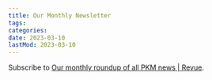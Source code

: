 ```yaml
---
title: Our Monthly Newsletter
tags:
categories:
date: 2023-03-10
lastMod: 2023-03-10
---
```

Subscribe to  [Our monthly roundup of all PKM news | Revue]([https://www.getrevue.co/profile/pkmone](https://www.getrevue.co/profile/pkmone)).
